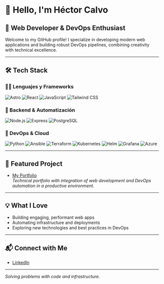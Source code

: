 # 👋 Hello, I'm Héctor Calvo

## 🚀 Web Developer & DevOps Enthusiast

Welcome to my GitHub profile! I specialize in developing modern web applications and building robust DevOps pipelines, combining creativity with technical excellence.

---

## 🛠️ Tech Stack

### 👨‍💻 Lenguajes y Frameworks

![Astro](https://img.shields.io/badge/Astro-000?style=for-the-badge&logo=astro&logoColor=white)
![React](https://img.shields.io/badge/React-20232A?style=for-the-badge&logo=react&logoColor=61DAFB)
![JavaScript](https://img.shields.io/badge/JavaScript-F7DF1E?style=for-the-badge&logo=javascript&logoColor=black)
![Tailwind CSS](https://img.shields.io/badge/Tailwind-38B2AC?style=for-the-badge&logo=tailwind-css&logoColor=white)

### 🧠 Backend & Automatización

![Node.js](https://img.shields.io/badge/Node.js-339933?style=for-the-badge&logo=node.js&logoColor=white)
![Express](https://img.shields.io/badge/Express.js-000000?style=for-the-badge&logo=express&logoColor=white)
![PostgreSQL](https://img.shields.io/badge/PostgreSQL-336791?style=for-the-badge&logo=postgresql&logoColor=white)

### 🔧 DevOps & Cloud

![Python](https://img.shields.io/badge/Python-3670A0?style=for-the-badge&logo=python&logoColor=yellow)
![Ansible](https://img.shields.io/badge/Ansible-000000?style=for-the-badge&logo=ansible&logoColor=white)
![Terraform](https://img.shields.io/badge/Terraform-623CE4?style=for-the-badge&logo=terraform&logoColor=white)
![Kubernetes](https://img.shields.io/badge/Kubernetes-326CE5?style=for-the-badge&logo=kubernetes&logoColor=white)
![Helm](https://img.shields.io/badge/Helm-0F1689?style=for-the-badge&logo=helm&logoColor=white)
![Grafana](https://img.shields.io/badge/Grafana-F46800?style=for-the-badge&logo=grafana&logoColor=white)
![Azure](https://img.shields.io/badge/Microsoft%20Azure-0078D4?style=for-the-badge&logo=microsoft-azure&logoColor=white)

---


## 🌟 Featured Project

- [My Portfolio](http://62.171.190.137/)  
  _Technical portfolio with integration of web development and DevOps automation in a productive environment._

---

## 💡 What I Love

- Building engaging, performant web apps
- Automating infrastructure and deployments
- Exploring new technologies and best practices in DevOps

---

## 📬 Connect with Me

- [LinkedIn](https://www.linkedin.com/in/h%C3%A9ctor-calvo-s%C3%A1nchez/)

---

_Solving problems with code and infrastructure._
